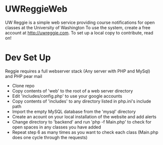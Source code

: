 UWReggieWeb
===========

UW Reggie is a simple web service providing course notifications for open classes at the University of Washington
To use the system, create a free account at http://uwreggie.com. To set up a local copy to contribute, read on!

Dev Set Up
==========

Reggie requires a full webserver stack (Any server with PHP and MySql) and PHP pear mail

- Clone repo
- Copy contents of 'web' to the root of a web server directory
- Edit 'includes/config.php' to use your google accounts
- Copy contents of 'includes' to any directory listed in php.ini's include path
- Import the empty MySQL database from the 'mysql' directory
- Create an acount on your local installation of the website and add alerts
- Change directory to 'backend' and run 'php -f Main.php' to check for open spaces in any classes you have added
- Repeat step 6 as many times as you want to check each class (Main.php does one cycle through the requests)
